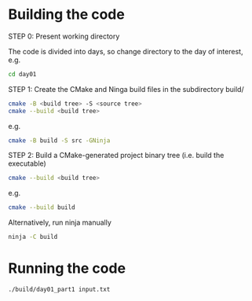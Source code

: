 # Building the code

STEP 0: Present working directory

The code is divided into days, so change directory to the day of interest, e.g.

```bash
cd day01
```

STEP 1: Create the CMake and Ninga build files in the subdirectory build/

```bash
cmake -B <build tree> -S <source tree>
cmake --build <build tree>
```

e.g.

```bash
cmake -B build -S src -GNinja
```


STEP 2: Build a CMake-generated project binary tree (i.e. build the executable)

```bash
cmake --build <build tree>
```
e.g. 

```bash
cmake --build build
```

Alternatively, run ninja manually

```bash
ninja -C build
```

# Running the code

```bash
./build/day01_part1 input.txt
```


